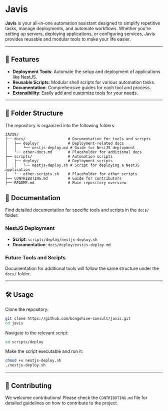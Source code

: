 # Javis

**Javis** is your all-in-one automation assistant designed to simplify repetitive tasks, manage deployments, and automate workflows. Whether you're setting up servers, deploying applications, or configuring services, Javis provides reusable and modular tools to make your life easier.

---

## 🚀 Features

- **Deployment Tools**: Automate the setup and deployment of applications like NestJS.
- **Reusable Scripts**: Modular shell scripts for various automation tasks.
- **Documentation**: Comprehensive guides for each tool and process.
- **Extensibility**: Easily add and customize tools for your needs.

---

## 📂 Folder Structure

The repository is organized into the following folders:

```
JAVIS/
├── docs/                   # Documentation for tools and scripts
│   ├── deploy/             # Deployment-related docs
│   │   └── nestjs-deploy.md # Guide for NestJS deployment
│   └── other-docs.md       # Placeholder for additional docs
├── scripts/                # Automation scripts
│   ├── deploy/             # Deployment scripts
│   │   └── nestjs-deploy.sh # Script for deploying a NestJS application
│   └── other-scripts.sh    # Placeholder for other scripts
├── CONTRIBUTING.md         # Guide for contributors
├── README.md               # Main repository overview
```

## 📖 Documentation

Find detailed documentation for specific tools and scripts in the `docs/` folder:

### NestJS Deployment

- **Script**: `scripts/deploy/nestjs-deploy.sh`
- **Documentation**: `docs/deploy/nestjs-deploy.md`

### Future Tools and Scripts

Documentation for additional tools will follow the same structure under the `docs/` folder.

---

## 🛠️ Usage

Clone the repository:

```bash
git clone https://github.com/bongohive-consult/javis.git
cd javis
```

Navigate to the relevant script:

```bash
cd scripts/deploy
```

Make the script executable and run it:

```bash
chmod +x nestjs-deploy.sh
./nestjs-deploy.sh
```

---

## 🤝 Contributing

We welcome contributions! Please check the `CONTRIBUTING.md` file for detailed guidelines on how to contribute to the project.
